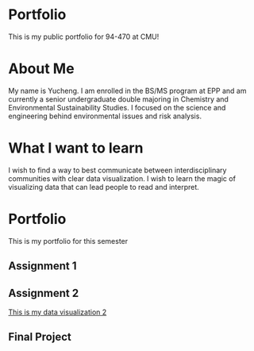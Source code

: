 # Portfolio
This is my public portfolio for 94-470 at CMU! 
# About Me
My name is Yucheng. I am enrolled in the BS/MS program at EPP and am currently a senior undergraduate double majoring in Chemistry and Environmental Sustainability Studies. I focused on the science and engineering behind environmental issues and risk analysis. 
# What I want to learn
I wish to find a way to best communicate between interdisciplinary communities with clear data visualization. I wish to learn the magic of visualizing data that can lead people to read and interpret. 
# Portfolio
This is my portfolio for this semester
## Assignment 1
## Assignment 2
[This is my data visualization 2](/dataviz2.md)
## Final Project
